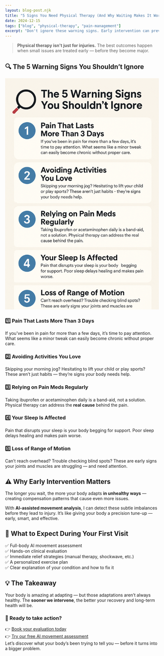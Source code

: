 ```yaml
---
layout: blog-post.njk
title: "5 Signs You Need Physical Therapy (And Why Waiting Makes It Worse)"
date: 2024-12-15
tags: ["blog", "physical-therapy", "pain-management"]
excerpt: "Don't ignore these warning signs. Early intervention can prevent minor issues from becoming chronic problems."
---
```


> **Physical therapy isn't just for injuries.** The best outcomes happen when small issues are treated early — before they become major.


## 🔍 The 5 Warning Signs You Shouldn’t Ignore

![5 Warning Signs You Shouldn’t Ignore](/assets/images/5signyouneedpt.png)

### 1️⃣ Pain That Lasts More Than 3 Days  
If you've been in pain for more than a few days, it’s time to pay attention. What seems like a minor tweak can easily become chronic without proper care.


### 2️⃣ Avoiding Activities You Love  
Skipping your morning jog? Hesitating to lift your child or play sports? These aren’t just habits — they’re signs your body needs help.


### 3️⃣ Relying on Pain Meds Regularly  
Taking ibuprofen or acetaminophen daily is a band-aid, not a solution. Physical therapy can address the **real cause** behind the pain.


### 4️⃣ Your Sleep Is Affected  
Pain that disrupts your sleep is your body begging for support. Poor sleep delays healing and makes pain worse.


### 5️⃣ Loss of Range of Motion  
Can’t reach overhead? Trouble checking blind spots? These are early signs your joints and muscles are struggling — and need attention.


## ⚠️ Why Early Intervention Matters

The longer you wait, the more your body adapts **in unhealthy ways** — creating compensation patterns that cause even more issues.

With **AI-assisted movement analysis**, I can detect these subtle imbalances before they lead to injury. It’s like giving your body a precision tune-up — early, smart, and effective.


## 👣 What to Expect During Your First Visit

✅ Full-body AI movement assessment  
✅ Hands-on clinical evaluation  
✅ Immediate relief strategies (manual therapy, shockwave, etc.)  
✅ A personalized exercise plan  
✅ Clear explanation of your condition and how to fix it


## 💡 The Takeaway

Your body is amazing at adapting — but those adaptations aren’t always healthy. The **sooner we intervene**, the better your recovery and long-term health will be.


### 🚀 Ready to take action?

👉 [Book your evaluation today](/booking/)  
👉 [Try our free AI movement assessment](/ai-pt/)  
Let’s discover what your body’s been trying to tell you — before it turns into a bigger problem.
